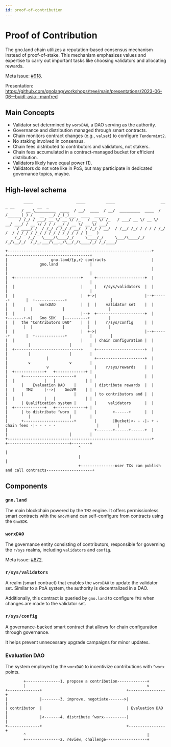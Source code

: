 ```yaml
---
id: proof-of-contribution
---
```


# Proof of Contribution

The gno.land chain utilizes a reputation-based consensus mechanism instead of proof-of-stake.
This mechanism emphasizes values and expertise to carry out important tasks like choosing validators and allocating rewards.

Meta issue: [#918](https://github.com/gnolang/gno/issues/918).

Presentation: https://github.com/gnolang/workshops/tree/main/presentations/2023-06-06--buidl-asia--manfred

## Main Concepts

- Validator set determined by `worxDAO`, a DAO serving as the authority.
- Governance and distribution managed through smart contracts.
- Chain monitors contract changes (e.g., `valset`) to configure `Tendermint2`.
- No staking involved in consensus.
- Chain fees distributed to contributors and validators, not stakers.
- Chain fees accumulated in a contract-managed bucket for efficient distribution.
- Validators likely have equal power (1).
- Validators do not vote like in PoS, but may participate in dedicated governance topics, maybe.

## High-level schema

            ____                   ____         ____                    __       _ __          __  _
           / __ \_________  ____  / __/  ____  / __/  _________  ____  / /______(_) /_  __  __/ /_(_)___  ____  _____
          / /_/ / ___/ __ \/ __ \/ /_   / __ \/ /_   / ___/ __ \/ __ \/ __/ ___/ / __ \/ / / / __/ / __ \/ __ \/ ___/
         / ____/ /  / /_/ / /_/ / __/  / /_/ / __/  / /__/ /_/ / / / / /_/ /  / / /_/ / /_/ / /_/ / /_/ / / / (__  )
        /_/   /_/   \____/\____/_/     \____/_/     \___/\____/_/ /_/\__/_/  /_/_.___/\__,_/\__/_/\____/_/ /_/____/

    +---------------------------------------------------------------+              +------------------------------------+
    |                   gno.land/{p,r} contracts                    |              |              gno.land              |
    |                                                               |              |                                    |
    |  +-----------------------------+     +---------------------+  |              |                                    |
    |  |                             |     |   r/sys/validators  |  |              |                                    |
    |  |                             |  +->|                     |--+------+       |  +-------------+                   |
    |  |           worxDAO           |  |  |    validator set    |  |      |       |  |             |                   |
    |  |                             |--+  +---------------------+  |      +-------+->|   Gno SDK   |----------+        |
    |  |   the "Contributors DAO"    |  |  |    r/sys/config     |  |      |       |  |             |          |        |
    |  |                             |  +->|                     |--+------+       |  +-------------+          |        |
    |  |                             |     | chain configuration |  |              |         |                 |        |
    |  +-----------------------------+     +---------------------+  |              |         |                 |        |
    |                 |                    +---------------------+  |              |         v                 v        |
    |                 v                    |    r/sys/rewards    |  |              |  +-------------+   +-------------+ |
    |      +----------------------+        |                     |  |              |  |             |   |             | |
    |      |    Evaluation DAO    |        | distribute rewards  |  |              |  |     TM2     |-->|    GnoVM    | |
    |      |                      |        | to contributors and |  |              |  |             |   |             | |
    |      | Qualification system |        |     validators      |  |              |  +-------------+   +-------------+ |
    |      | to distribute ^worx  |        |       +------+      |  |              |         |                 |        |
    |      +----------------------+        |       |Bucket|<- - -|- + -chain fees -|- - - - -                  |        |
    |                                      +-------+------+------+  |              |                           |        |
    +---------------------------------------------------------------+              +---------------------------+--------+
                                    ^                                                                          |
                                    |                                                                          |
                                    +---------------user TXs can publish and call contracts--------------------+

## Components

### `gno.land`

The main blockchain powered by the `TM2` engine. It offers permissionless smart
contracts with the `GnoVM` and can self-configure from contracts using the
`GnoSDK`.

### `worxDAO`

The governance entity consisting of contributors, responsible for governing the
`r/sys` realms, including `validators` and `config`.

Meta issue: [#872](https://github.com/gnolang/gno/issues/872).

### `r/sys/validators`

A realm (smart contract) that enables the `worxDAO` to update the validator set.
Similar to a PoA system, the authority is decentralized in a DAO.

Additionally, this contract is queried by `gno.land` to configure `TM2` when
changes are made to the validator set.

### `r/sys/config`

A governance-backed smart contract that allows for chain configuration through
governance.

It helps prevent unnecessary upgrade campaigns for minor updates.

### Evaluation DAO

The system employed by the `worxDAO` to incentivize contributions with `^worx` points.

            +---------------1. propose a contribution-------------+
            |                                                     v
    +--------------+                                     +----------------+
    |              |--------3. improve, negotiate------->|                |
    | contributor  |                                     | Evaluation DAO |
    |              |<-------4. distribute ^worx----------|                |
    +--------------+                                     +----------------+
            ^                                                     |
            +---------------2. review, challenge------------------+
